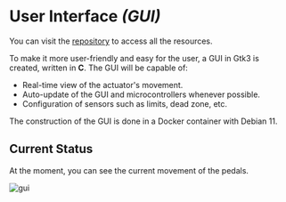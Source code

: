 # User Interface _(GUI)_

You can visit the [repository](https://github.com/janc18/CAE32)
to access all the resources.

To make it more user-friendly and easy for the user, a GUI in Gtk3 is created, written in **C**. The GUI will be capable of:

- Real-time view of the actuator's movement.
- Auto-update of the GUI and microcontrollers whenever possible.
- Configuration of sensors such as limits, dead zone, etc.

The construction of the GUI is done in a Docker container with Debian 11.

## Current Status

At the moment, you can see the current movement of the pedals.

![gui](./videos/output.gif)

